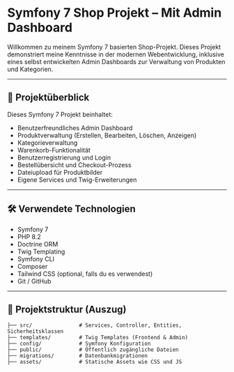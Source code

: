 # Symfony 7 Shop Projekt – Mit Admin Dashboard

Willkommen zu meinem Symfony 7 basierten Shop-Projekt. Dieses Projekt demonstriert meine Kenntnisse in der modernen Webentwicklung, inklusive eines selbst entwickelten Admin Dashboards zur Verwaltung von Produkten und Kategorien.

---

## 🚀 Projektüberblick
Dieses Symfony 7 Projekt beinhaltet:
- Benutzerfreundliches Admin Dashboard
- Produktverwaltung (Erstellen, Bearbeiten, Löschen, Anzeigen)
- Kategorieverwaltung
- Warenkorb-Funktionalität
- Benutzerregistrierung und Login
- Bestellübersicht und Checkout-Prozess
- Dateiupload für Produktbilder
- Eigene Services und Twig-Erweiterungen

---

## 🛠️ Verwendete Technologien
- Symfony 7
- PHP 8.2
- Doctrine ORM
- Twig Templating
- Symfony CLI
- Composer
- Tailwind CSS (optional, falls du es verwendest)
- Git / GitHub

---

## 📂 Projektstruktur (Auszug)
```text
├── src/               # Services, Controller, Entities, Sicherheitsklassen
├── templates/         # Twig Templates (Frontend & Admin)
├── config/            # Symfony Konfiguration
├── public/            # Öffentlich zugängliche Dateien
├── migrations/        # Datenbankmigrationen
├── assets/            # Statische Assets wie CSS und JS

